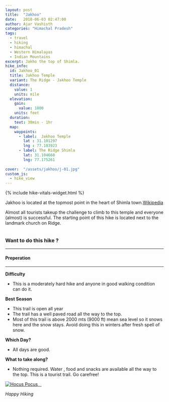 ```yaml
---
layout: post
title:  "Jakhoo"
date:   2018-06-03 02:47:00
author: Ajar Vashisth
categories: "Himachal Pradesh"
tags:	
  - travel 
  - hiking 
  - himachal 
  - Western Himalayas
  - Indian Mountains
excerpt: Jakho the top of Shimla.
hike_info:
  id: Jakhoo_01
  title: Jakhoo Temple
  variant: The Ridge - Jakhoo Temple
  distance:
    value: 1
    units: mile
  elevation:
    gain:
      value: 1800
    units: feet
  duration:
    text: 30min - 1hr
  map:
    waypoints:
      - label:  Jakhoo Temple
        lat : 31.101297
        lng : 77.183923
      - label: The Ridge Shimla
        lat: 31.104668
        lng: 77.175261 
      
cover:  "/assets/jakhoo/j-01.jpg"
custom_js: 
  - hike_view
---
```

{% include hike-vitals-widget.html  %}

Jakhoo is located at the topmost point in the heart of Shimla town.[Wikipedia](https://en.wikipedia.org/wiki/Jakhoo)

Almost all tourists takeup the challenge to climb to this temple and everyone (almost) is successful. The starting point of this hike is located next to the landmark church on Ridge. 
 
<a href="{{ site.baseurl }}/assets/jakhoo/j-02.jpg" data-lightbox="trail" data-title="The Climb is steep">
  <img src="{{ site.baseurl }}/assets/jakhoo/j-02.jpg" title="">
</a>


### Want to do this hike ?
---


#### Preperation
---
**Difficulty**
* This is a moderately hard hike and anyone in good walking condition can do it.

**Best Season**
* This trail is open all year
* The trail has a well paved road all the way to the top.
* Most of this trail is above 2000 mts (9000 ft) mean sea level so it snows here and the snow stays. Avoid doing this in winters after fresh spell of snow.

**Which Day?**
* All days are good.

**What to take along?**
* Nothing required. Water , food and snacks are available all the way to the top. This is a tourist trail. Go carefree!

<a href="{{ site.baseurl }}/assets/jakhoo/j-03.jpg" data-lightbox="trail" data-title="Hocus Pocus">
  <img src="{{ site.baseurl }}/assets/jakhoo/j-03.jpg" title="Hocus Pocus">
</a>


<a href="{{ site.baseurl }}/assets/jakhoo/j-03.jpg" data-lightbox="trail" data-title="Hocus Pocus">
  <img src="{{ site.baseurl }}/assets/jakhoo/j-03.jpg" title="">
</a>


<a href="{{ site.baseurl }}/assets/jakhoo/j-04.jpg" data-lightbox="trail" data-title="">
  <img src="{{ site.baseurl }}/assets/jakhoo/j-04.jpg" title="">
</a>


<a href="{{ site.baseurl }}/assets/jakhoo/j-05.jpg" data-lightbox="trail" data-title="">
  <img src="{{ site.baseurl }}/assets/jakhoo/j-05.jpg" title="">
</a>


_Happy Hiking_ 





